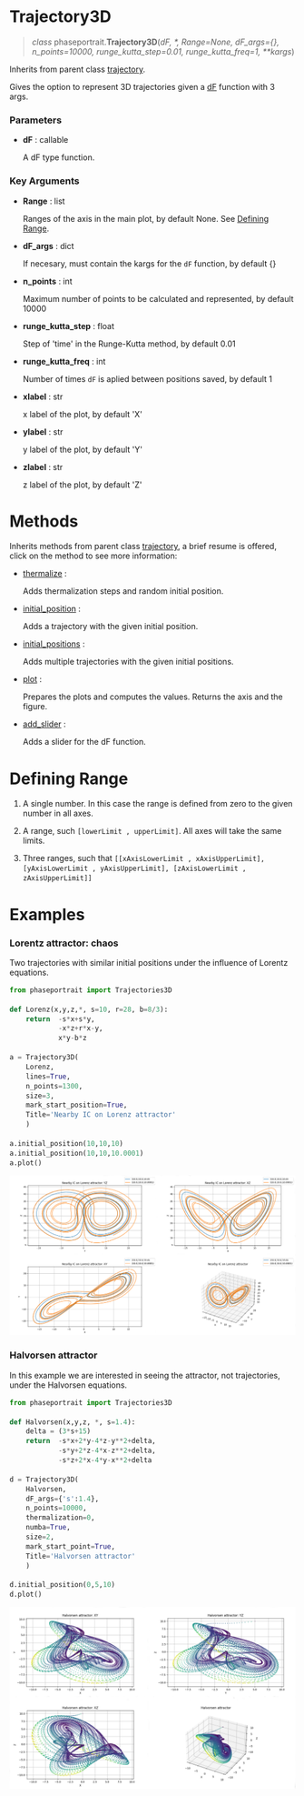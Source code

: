# Trajectory3D
> *class* phaseportrait.**Trajectory3D**(*dF, \*, Range=None, dF_args={}, n_points=10000, runge_kutta_step=0.01, runge_kutta_freq=1, \*\*kargs*)

Inherits from parent class [trajectory](trajectory.md).

Gives the option to represent 3D trajectories given a [dF](dFfunction.md) function with 3 args.


### **Parameters**

* **dF** : callable

    A dF type function.

### **Key Arguments** 

* **Range** : list

    Ranges of the axis in the main plot, by default None. See [Defining Range](#defining-range).
    
* **dF_args** : dict

    If necesary, must contain the kargs for the `dF` function, by default {}
    
* **n_points** : int

    Maximum number of points to be calculated and represented, by default 10000
    
* **runge_kutta_step** : float

    Step of 'time' in the Runge-Kutta method, by default 0.01
    
* **runge_kutta_freq** : int

    Number of times `dF` is aplied between positions saved, by default 1
    
* **xlabel** : str
    
    x label of the plot, by default 'X'
    
* **ylabel** : str

    y label of the plot, by default 'Y'
    
* **zlabel** : str

    z label of the plot, by default 'Z'
    


# Methods

Inherits methods from parent class [trajectory](trajectory.md), a brief resume is offered, click on the method to see more information:

* [thermalize](../trajectory/#methods) :

    Adds thermalization steps and random initial position.
        
* [initial_position](../trajectory/#methods) :

    Adds a trajectory with the given initial position.

* [initial_positions](../trajectory/#methods) :

    Adds multiple trajectories with the given initial positions.
    
* [plot](../trajectory/#methods) : 

    Prepares the plots and computes the values. 
    Returns the axis and the figure.
    
* [add_slider](../trajectory/#methods) :

    Adds a slider for the dF function.

# Defining Range

1. A single number. In this case the range is defined from zero to the given number in all axes.

2. A range, such `[lowerLimit , upperLimit]`. All axes will take the same limits.

3. Three ranges, such that `[[xAxisLowerLimit , xAxisUpperLimit], [yAxisLowerLimit , yAxisUpperLimit], [zAxisLowerLimit , zAxisUpperLimit]]`

# Examples

### Lorentz attractor: chaos

Two trajectories with similar initial positions under the influence of Lorentz equations.

```python
from phaseportrait import Trajectories3D

def Lorenz(x,y,z,*, s=10, r=28, b=8/3):
    return  -s*x+s*y, 
            -x*z+r*x-y, 
            x*y-b*z

a = Trajectory3D(
    Lorenz, 
    lines=True, 
    n_points=1300, 
    size=3, 
    mark_start_position=True, 
    Title='Nearby IC on Lorenz attractor'
    )

a.initial_position(10,10,10)
a.initial_position(10,10,10.0001)
a.plot()
```
![image](../../imgs/doc_examples/trj3d_example.png)


### Halvorsen attractor

In this example we are interested in seeing the attractor, not trajectories, under the Halvorsen equations.

```python
from phaseportrait import Trajectories3D

def Halvorsen(x,y,z, *, s=1.4):
    delta = (3*s+15)
    return  -s*x+2*y-4*z-y**2+delta, 
            -s*y+2*z-4*x-z**2+delta, 
            -s*z+2*x-4*y-x**2+delta

d = Trajectory3D(
    Halvorsen, 
    dF_args={'s':1.4}, 
    n_points=10000, 
    thermalization=0, 
    numba=True, 
    size=2, 
    mark_start_point=True, 
    Title='Halvorsen attractor'
    )

d.initial_position(0,5,10)
d.plot()
```
![image](../../imgs/doc_examples/trj3d_example_2.png)